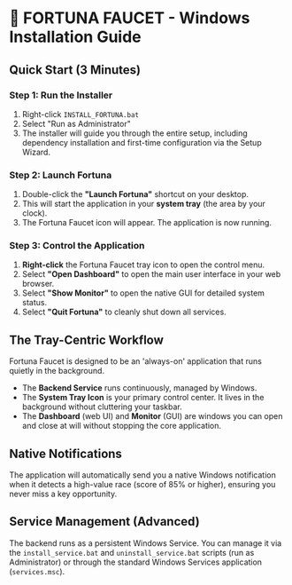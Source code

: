 # 🎯 FORTUNA FAUCET - Windows Installation Guide

## Quick Start (3 Minutes)

### Step 1: Run the Installer
1.  Right-click `INSTALL_FORTUNA.bat`
2.  Select "Run as Administrator"
3.  The installer will guide you through the entire setup, including dependency installation and first-time configuration via the Setup Wizard.

### Step 2: Launch Fortuna
1.  Double-click the **"Launch Fortuna"** shortcut on your desktop.
2.  This will start the application in your **system tray** (the area by your clock).
3.  The Fortuna Faucet icon will appear. The application is now running.

### Step 3: Control the Application
1.  **Right-click** the Fortuna Faucet tray icon to open the control menu.
2.  Select **"Open Dashboard"** to open the main user interface in your web browser.
3.  Select **"Show Monitor"** to open the native GUI for detailed system status.
4.  Select **"Quit Fortuna"** to cleanly shut down all services.

## The Tray-Centric Workflow

Fortuna Faucet is designed to be an 'always-on' application that runs quietly in the background.

*   The **Backend Service** runs continuously, managed by Windows.
*   The **System Tray Icon** is your primary control center. It lives in the background without cluttering your taskbar.
*   The **Dashboard** (web UI) and **Monitor** (GUI) are windows you can open and close at will without stopping the core application.

## Native Notifications

The application will automatically send you a native Windows notification when it detects a high-value race (score of 85% or higher), ensuring you never miss a key opportunity.

## Service Management (Advanced)

The backend runs as a persistent Windows Service. You can manage it via the `install_service.bat` and `uninstall_service.bat` scripts (run as Administrator) or through the standard Windows Services application (`services.msc`).
